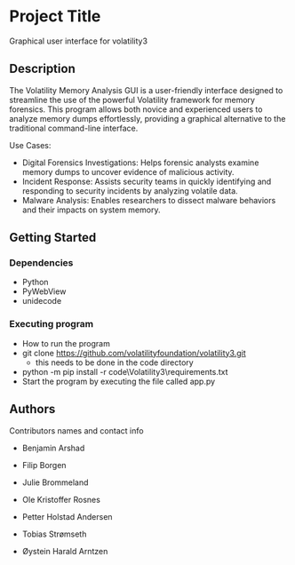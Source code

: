 # Project Title

Graphical user interface for volatility3

## Description

The Volatility Memory Analysis GUI is a user-friendly interface designed to streamline the use of the powerful Volatility framework for memory forensics.
This program allows both novice and experienced users to analyze memory dumps effortlessly,
providing a graphical alternative to the traditional command-line interface.

Use Cases:

- Digital Forensics Investigations: Helps forensic analysts examine memory dumps to uncover evidence of malicious activity.
- Incident Response: Assists security teams in quickly identifying and responding to security incidents by analyzing volatile data.
- Malware Analysis: Enables researchers to dissect malware behaviors and their impacts on system memory.

## Getting Started

### Dependencies

- Python
- PyWebView
- unidecode

### Executing program

- How to run the program
- git clone https://github.com/volatilityfoundation/volatility3.git
  - this needs to be done in the code directory
- python -m pip install -r code\Volatility3\requirements.txt
- Start the program by executing the file called app.py

## Authors

Contributors names and contact info

- Benjamin Arshad

- Filip Borgen

- Julie Brommeland

- Ole Kristoffer Rosnes

- Petter Holstad Andersen

- Tobias Strømseth

- Øystein Harald Arntzen
